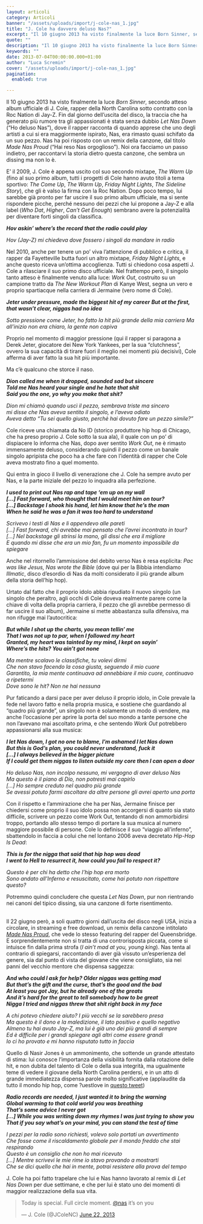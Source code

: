 ```yaml
---
layout: articoli
category: Articoli
banner: "/assets/uploads/import/j-cole-nas_1.jpg"
title: "J. Cole ha davvero deluso Nas?"
excerpt: "Il 10 giugno 2013 ha visto finalmente la luce Born Sinner, secondo atteso album ufficiale di J. Cole, rapper della North Carolina sotto contratto con la Roc Nation di Jay-Z. Fin dal giorno dell’uscita del disco, la traccia che ha generato più rumore tra gli appassionati è stata senza dubbio Let Nas Down (“Ho deluso [&hellip"
quote: ""
description: "Il 10 giugno 2013 ha visto finalmente la luce Born Sinner, secondo atteso album ufficiale di J. Cole, rapper della North Carolina sotto contratto con la Roc Nation di Jay-Z. Fin dal giorno dell’uscita del disco, la traccia che ha generato più rumore tra gli appassionati è stata senza dubbio Let Nas Down (“Ho deluso [&hellip"
keywords: ""
date: 2013-07-04T00:00:00.000+01:00
author: "Luca Scremin"
cover: "/assets/uploads/import/j-cole-nas_1.jpg"
pagination:
  enabled: true

---
```


Il 10 giugno 2013 ha visto finalmente la luce _Born Sinner_, secondo atteso album ufficiale di J. Cole, rapper della North Carolina sotto contratto con la Roc Nation di Jay-Z. Fin dal giorno dell’uscita del disco, la traccia che ha generato più rumore tra gli appassionati è stata senza dubbio _Let Nas Down_ (“Ho deluso Nas”), dove il rapper racconta di quando apprese che uno degli artisti a cui si era maggiormente ispirato, Nas, era rimasto quasi schifato da un suo pezzo. Nas ha poi risposto con un remix della canzone, dal titolo _Made Nas Proud_ (“Hai reso Nas orgoglioso”). Noi ora facciamo un passo indietro, per raccontarvi la storia dietro questa canzone, che sembra un dissing ma non lo è.

E’ il 2009, J. Cole è appena uscito col suo secondo mixtape, _The Warm Up_ (fino al suo primo album, tutti i progetti di Cole hanno avuto titoli a tema sportivo: _The Come Up_, _The Warm Up_, _Friday Night Lights_, _The Sideline Story_), che gli è valso la firma con la Roc Nation. Dopo poco tempo, lui sarebbe già pronto per far uscire il suo primo album ufficiale, ma si sente rispondere picche, perché nessuno dei pezzi che lui propone a Jay-Z e alla label (_Who Dat_, _Higher_, _Can’t Get Enough_) sembrano avere la potenzialità per diventare forti singoli da classifica.

**_Hov askin’ where’s the record that the radio could play_** 

_Hov (Jay-Z) mi chiedeva dove fossero i singoli da mandare in radio_

Nel 2010, anche per tenere un po’ viva l’attenzione di pubblico e critica, il rapper da Fayetteville butta fuori un altro mixtape, _Friday Night Lights_, e anche questo riceva un’ottima accoglienza. Tutti si chiedono cosa aspetti J. Cole a rilasciare il suo primo disco ufficiale. Nel frattempo però, il singolo tanto atteso è finalmente venuto alla luce: _Work Out_, costruito su un campione tratto da _The New Workout Plan_ di Kanye West, segna un vero e proprio spartiacque nella carriera di Jermaine (vero nome di Cole).

**_Jeter under pressure, made the biggest hit of my career_** 
**_But at the first, that wasn’t clear, niggas had no idea_**

_Sotto pressione come Jeter, ho fatto la hit più grande della mia carriera_ 
_Ma all’inizio non era chiaro, la gente non capiva_

Proprio nel momento di maggior pressione (qui il rapper si paragona a Derek Jeter, giocatore dei New York Yankees, per la sua “clutchness”, ovvero la sua capacità di tirare fuori il meglio nei momenti più decisivi), Cole afferma di aver fatto la sua hit più importante.

Ma c’è qualcuno che storce il naso.

**_Dion called me when it dropped, sounded sad but sincere_**  
 **_Told me Nas heard your single and he hate that shit_**  
 **_Said you the one, yo why you make that shit?_**

_Dion mi chiamò quando uscì il pezzo, sembrava triste ma sincero_  
_mi disse che Nas aveva sentito il singolo, e l’aveva odiato_  
_Aveva detto “Tu sei quello giusto, perchè hai dovuto fare un pezzo simile?”_

Cole riceve una chiamata da No ID (storico produttore hip hop di Chicago, che ha preso proprio J. Cole sotto la sua ala), il quale con un po’ di dispiacere lo informa che Nas, dopo aver sentito _Work Out_, ne è rimasto immensamente deluso, considerando quindi il pezzo come un banale singolo apripista che poco ha a che fare con l’identità di rapper che Cole aveva mostrato fino a quel momento.

Qui entra in gioco il livello di venerazione che J. Cole ha sempre avuto per Nas, e la parte iniziale del pezzo lo inquadra alla perfezione.

**_I used to print out Nas rap and tape ‘em up on my wall_**  
 **_\[…\] Fast forward, who thought that I would meet him on tour?_**  
 **_\[…\] Backstage I shook his hand, let him know that he’s the man_**  
 **_When he said he was a fan it was too hard to understand_**

_Scrivevo i testi di Nas e li appendevo alle pareti_  
_\[…\] Fast forward, chi avrebbe mai pensato che l’avrei incontrato in tour?_  
_\[…\] Nel backstage gli strinsi la mano, gli dissi che era il migliore_  
_E quando mi disse che era un mio fan, fu un momento impossibile da spiegare_

Anche nel ritornello l’ammissione del debito verso Nas è resa esplicita: _Pac was like Jesus, Nas wrote the Bible_ (dove qui per la Bibbia intendiamo _Illmatic_, disco d’esordio di Nas da molti considerato il più grande album della storia dell’hip hop).

Urtato dal fatto che il proprio idolo abbia ripudiato il nuovo singolo (un singolo che peraltro, agli occhi di Cole doveva realmente parere come la chiave di volta della propria carriera, il pezzo che gli avrebbe permesso di far uscire il suo album), Jermaine si mette abbastanza sulla difensiva, ma non rifugge mai l’autocritica:

**_But while I shot up the charts, you mean tellin’ me_**  
 **_That I was not up to par, when I followed my heart_**  
 **_Granted, my heart was tainted by my mind, I kept on sayin’_**  
 **_Where’s the hits? You ain’t got none_**

_Ma mentre scalavo le classifiche, tu volevi dirmi_  
_Che non stavo facendo la cosa giusta, seguendo il mio cuore_  
_Garantito, la mia mente continuava ad annebbiare il mio cuore, continuavo a ripetermi_  
_Dove sono le hit? Non ne hai nessuna_ 

Pur faticando a darsi pace per aver deluso il proprio idolo, in Cole prevale la fede nel lavoro fatto e nella propria musica, e sostiene che guardando al “quadro più grande”, un singolo non è solamente un modo di vendere, ma anche l’occasione per aprire la porta del suo mondo a tante persone che non l’avevano mai ascoltato prima, e che sentendo _Work Out_ potrebbero appassionarsi alla sua musica:

_**I let Nas down, I got no one to blame, I’m ashamed I let Nas down**_  
 _**But this is God’s plan, you could never understand, fuck it**_  
 _**\[…\] I always believed in the bigger picture**_  
 _**If I could get them niggas to listen outside my core then I can open a door**_

_Ho deluso Nas, non incolpo nessuno, mi vergogno di aver deluso Nas_  
_Ma questo è il piano di Dio, non potresti mai capirlo_  
_\[…\] Ho sempre creduto nel quadro più grande_  
_Se avessi potuto farmi ascoltare da altre persone gli avrei aperto una porta_ 

Con il rispetto e l’ammirazione che ha per Nas, Jermaine finisce per chiedersi come proprio il suo idolo possa non accorgersi di quanto sia stato difficile, scrivere un pezzo come Work Out, tentando di non ammorbidirsi troppo, portando allo stesso tempo di portare la sua musica al numero maggiore possibile di persone. Cole lo definisce il suo “viaggio all’inferno”, sbattendolo in faccia a colui che nel lontano 2006 aveva decretato _Hip-Hop Is Dead_:

_**This is for the nigga that said that hip hop was dead**_  
_**I went to Hell to resurrect it, how could you fail to respect it?**_

_Questo è per chi ha detto che l’hip hop era morto_  
_Sono andato all’Inferno e resuscitato, come hai potuto non rispettare questo?_

Potremmo quindi concludere che questa _Let Nas Down_, pur non rientrando nei canoni del tipico dissing, sia una canzone di forte risentimento.

[](https://hotmc.com/j-cole-ha-davvero-deluso-nas/j-cole-let-nas-down-nas-remix-artwork/)  
Il 22 giugno però, a soli quattro giorni dall’uscita del disco negli USA, inizia a circolare, in streaming e free download, un remix della canzone intitolato [_Made Nas Proud_](https://www.youtube.com/watch?v=mLVjxHYXlI8), che vede lo stesso featuring del rapper del Queensbridge. E sorprendentemente non si tratta di una controrisposta piccata, come si intuisce fin dalla prima strofa (_I ain’t mad at you, young king_). Nas tenta al contrario di spiegarsi, raccontando di aver già vissuto un’esperienza del genere, sia dal punto di vista del giovane che viene consigliato, sia nei panni del vecchio mentore che dispensa saggezza:

**_And who could I ask for help? Older niggas was getting mad_**  
 **_But that’s the gift and the curse, that’s the good and the bad_**  
 **_At least you got Jay, but he already one of the greats_**  
 **_And it’s hard for the great to tell somebody how to be great_**  
 **_Nigga I tried and niggas threw that shit right back in my face_**

_A chi potevo chiedere aiuto? I più vecchi se la sarebbero presa_  
_Ma questo è il dono e la maledizione, il lato positivo e quello negativo_  
_Almeno tu hai avuto Jay-Z, ma lui è già uno dei più grandi di sempre_  
_Ed è difficile per i grandi spiegare agli altri come essere grandi_  
_Io ci ho provato e mi hanno risputato tutto in faccia_

Quello di Nasir Jones è un ammonimento, che sottende un grande attestato di stima: lui conosce l’importanza della visibilità fornita dalla rotazione delle hit, e non dubita del talento di Cole o della sua integrità, ma ugualmente teme di vedere il giovane della North Carolina perdersi, e in un atto di grande immediatezza dispensa parole molto significative (applaudite da tutto il mondo hip hop, come ?uestlove in [questo tweet](https://twitter.com/questlove/status/349135217946144768))

**_Radio records are needed, I just wanted it to bring the warning_**  
 **_Global warming to that cold world you was breathing_**  
 **_That’s some advice I never got_**  
 **_\[…\] While you was writing down my rhymes I was just trying to show you_**  
 **_That if you say what’s on your mind, you can stand the test of time_**

_I pezzi per la radio sono richiesti, volevo solo portati un avvertimento_  
_Che fosse come il riscaldamento globale per il mondo freddo che stai respirando_  
_Questo è un consiglio che non ho mai ricevuto_  
_\[…\] Mentre scrivevi le mie rime io stavo provando a mostrarti_  
_Che se dici quello che hai in mente, potrai resistere alla prova del tempo_ 

J. Cole ha poi fatto trapelare che lui e Nas hanno lavorato al remix di _Let Nas Down_ per due settimane, e che per lui è stato uno dei momenti di maggior realizzazione della sua vita.

> Today is special. Full circle moment. [@nas](https://twitter.com/Nas) it’s on you
> 
> — J. Cole (@JColeNC) [June 22, 2013](https://twitter.com/JColeNC/statuses/348519354893209600)